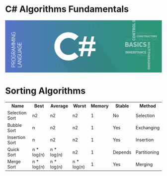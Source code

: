 # C# Algorithms Fundamentals
<html>
<body>
<img src="https://github.com/FlameFenix/Certificates-Softuni/blob/main/Csharp.png?raw=true">
  
<h1>Sorting Algorithms </h1>
<table style="width:100%">
  <tr>
    <th>Name</th>
    <th>Best</th> 
    <th>Average</th>
    <th>Worst</th>
    <th>Memory</th>
    <th>Stable</th>
    <th>Method</th>
  </tr>
  <tr>
    <td>Selection Sort</td>
    <td>n2</td>
    <td>n2</td>
    <td>n2</td>
    <td>1</td>
    <td>No</td>
    <td>Selection</td>
  </tr>
  <tr>
    <td>Bubble Sort</td>
    <td>n</td>
    <td>n2</td>
    <td>n2</td>
    <td>1</td>
    <td>Yes</td>
    <td>Exchanging</td>
  </tr>
  <tr>
    <td>Insertion Sort</td>
    <td>n</td>
    <td>n2</td>
    <td>n2</td>
    <td>1</td>
    <td>Yes</td>
    <td>Insertion</td>
  </tr>
  <tr>
    <td>Quick Sort</td>
    <td>n * log(n)</td>
    <td>n * log(n)</td>
    <td>n2</td>
    <td>1</td>
    <td>Depends</td>
    <td>Partitioning</td>
  </tr>
  <tr>
    <td>Merge Sort</td>
    <td>n * log(n)</td>
    <td>n * log(n)</td>
    <td>n * log(n)</td>
    <td>1</td>
    <td>Yes</td>
    <td>Merging</td>
  </tr>
</table>

</body>
</html>

